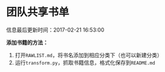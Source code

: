 # 团队共享书单

信息最后更新时间：2017-02-21 16:53:00

**添加书籍的方法：**

1. 打开`RAWLIST.md`，将书名添加到相应分类下（也可以新建分类）
2. 运行`transform.py`，抓取书籍信息，格式化保存到`README.md`

